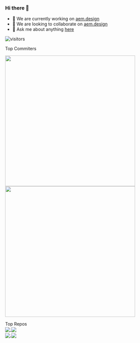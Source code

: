 ### Hi there 👋

- 🔭 We are currently working on [aem.design](https://github.com/aem-design/aemdesign-aem-core)
- 👯 We are looking to collaborate on [aem.design](https://github.com/aem-design/aemdesign-aem-core)
- 💬 Ask me about anything [here](https://github.com/aem-design/aem-design/issues)

![visitors](https://visitor-badge.glitch.me/badge?page_id=aem-design)

<div>Top Commiters</div>

<img width="420" src="https://github-readme-stats-wine-six.vercel.app/api?username=wildone&theme=radical&show_icons=true&hide_border=true&include_all_commits=true&custom_title=wildone"/><img width="420" src="https://github-readme-stats-wine-six.vercel.app/api?username=cshawaus&theme=radical&show_icons=true&hide_border=true&include_all_commits=true&custom_title=cshawaus"/>


<div>Top Repos</div>

<div>
<a href="https://github.com/aem-design/aemdesign-aem-core">
  <img align="center" src="https://github-readme-stats-wine-six.vercel.app/api/pin/?username=aem-design&repo=aemdesign-aem-core&theme=material-palenight" />
</a>
<a href="https://github.com/aem-design/aemdesign-aem-support">
  <img align="center" src="https://github-readme-stats-wine-six.vercel.app/api/pin/?username=aem-design&repo=aemdesign-aem-support&theme=material-palenight" />
</a>   
</div>
<div>
<a href="https://github.com/aem-design/npm-compose-webpack">
  <img align="center" src="https://github-readme-stats-wine-six.vercel.app/api/pin/?username=aem-design&repo=npm-compose-webpack&theme=material-palenight" />
</a>   
<a href="https://github.com/aem-design/npm-compose-support">
  <img align="center" src="https://github-readme-stats-wine-six.vercel.app/api/pin/?username=aem-design&repo=npm-compose-support&theme=material-palenight" />
</a>   
  
  
